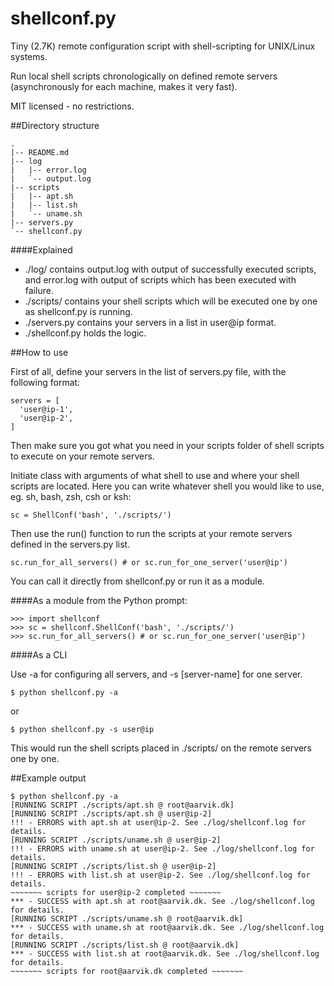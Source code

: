 shellconf.py
============

Tiny (2.7K) remote configuration script with shell-scripting for UNIX/Linux systems.

Run local shell scripts chronologically on defined remote servers (asynchronously for each machine, makes it very fast).

MIT licensed - no restrictions.

##Directory structure
  
    .
    |-- README.md
    |-- log
    |   |-- error.log
    |   `-- output.log
    |-- scripts
    |   |-- apt.sh
    |   |-- list.sh
    |   `-- uname.sh
    |-- servers.py
    `-- shellconf.py
    
####Explained

* ./log/ contains output.log with output of successfully executed scripts, and error.log with output of scripts which has been executed with failure.
* ./scripts/ contains your shell scripts which will be executed one by one as shellconf.py is running.
* ./servers.py contains your servers in a list in user@ip format.
* ./shellconf.py holds the logic.

##How to use

First of all, define your servers in the list of servers.py file, with the following format:

    servers = [
      'user@ip-1', 
      'user@ip-2',
    ]
  
Then make sure you got what you need in your scripts folder of shell scripts to execute on your remote servers.

Initiate class with arguments of what shell to use and where your shell scripts are located. Here you can write whatever shell you would like to use, eg. sh, bash, zsh, csh or ksh:

    sc = ShellConf('bash', './scripts/')
  
Then use the run() function to run the scripts at your remote servers defined in the servers.py list.

    sc.run_for_all_servers() # or sc.run_for_one_server('user@ip')
  
You can call it directly from shellconf.py or run it as a module. 

####As a module from the Python prompt:

    >>> import shellconf
    >>> sc = shellconf.ShellConf('bash', './scripts/')
    >>> sc.run_for_all_servers() # or sc.run_for_one_server('user@ip')
  
####As a CLI

Use -a for configuring all servers, and -s [server-name] for one server.
  
    $ python shellconf.py -a

or

    $ python shellconf.py -s user@ip

This would run the shell scripts placed in ./scripts/ on the remote servers one by one.

##Example output
    
    $ python shellconf.py -a
    [RUNNING SCRIPT ./scripts/apt.sh @ root@aarvik.dk]
    [RUNNING SCRIPT ./scripts/apt.sh @ user@ip-2]
    !!! - ERRORS with apt.sh at user@ip-2. See ./log/shellconf.log for details.
    [RUNNING SCRIPT ./scripts/uname.sh @ user@ip-2]
    !!! - ERRORS with uname.sh at user@ip-2. See ./log/shellconf.log for details.
    [RUNNING SCRIPT ./scripts/list.sh @ user@ip-2]
    !!! - ERRORS with list.sh at user@ip-2. See ./log/shellconf.log for details.
    ~~~~~~~ scripts for user@ip-2 completed ~~~~~~~
    *** - SUCCESS with apt.sh at root@aarvik.dk. See ./log/shellconf.log for details.
    [RUNNING SCRIPT ./scripts/uname.sh @ root@aarvik.dk]
    *** - SUCCESS with uname.sh at root@aarvik.dk. See ./log/shellconf.log for details.
    [RUNNING SCRIPT ./scripts/list.sh @ root@aarvik.dk]
    *** - SUCCESS with list.sh at root@aarvik.dk. See ./log/shellconf.log for details.
    ~~~~~~~ scripts for root@aarvik.dk completed ~~~~~~~

